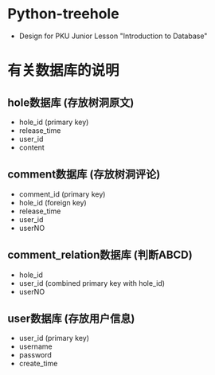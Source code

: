 # Python-treehole
- Design for PKU Junior Lesson "Introduction to Database"

# 有关数据库的说明
## hole数据库 (存放树洞原文)
- hole_id (primary key)         
- release_time
- user_id
- content

## comment数据库 (存放树洞评论)
- comment_id (primary key) 
- hole_id (foreign key)
- release_time 
- user_id
- userNO

## comment_relation数据库 (判断ABCD)
- hole_id
- user_id (combined primary key with hole_id)
- userNO

## user数据库 (存放用户信息)
- user_id (primary key)
- username
- password
- create_time